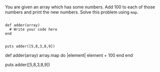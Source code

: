 You are given an array which has some numbers.
Add 100 to each of those numbers and print the new numbers.
Solve this problem using `map`.

<codeblock language="ruby" type="exercise" testMode="fixedInput">
<code>
def adder(array)
  # Write your code here
end

puts adder([5,8,3,8,9])
</code>

<solution>
def adder(array)
  array.map do |element|
    element + 100
  end
end

puts adder([5,8,3,8,9])
</solution>
</codeblock>
